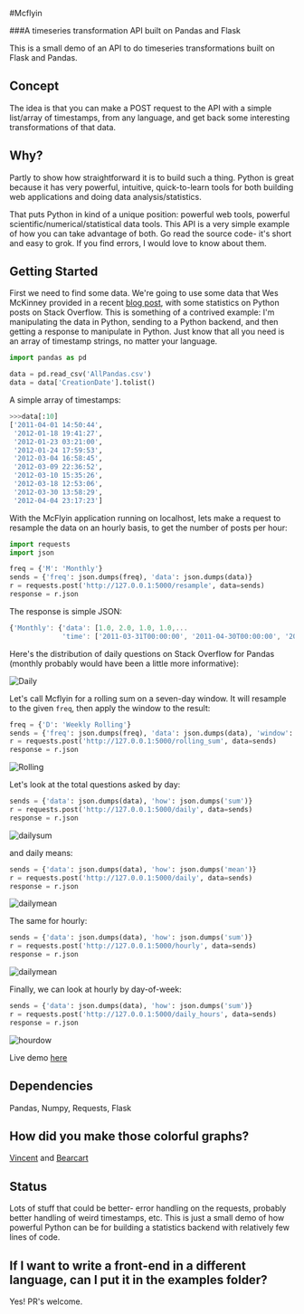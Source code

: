 #Mcflyin

###A timeseries transformation API built on Pandas and Flask

This is a small demo of an API to do timeseries transformations built on Flask and Pandas.

Concept
-------

The idea is that you can make a POST request to the API with a simple list/array of timestamps, from any language, and get back some interesting transformations of that data.

Why?
----

Partly to show how straightforward it is to build such a thing. Python is great because it has very powerful, intuitive, quick-to-learn tools for both building web applications and doing data analysis/statistics.

That puts Python in kind of a unique position: powerful web tools, powerful scientific/numerical/statistical data tools. This API is a very simple example of how you can take advantage of both. Go read the source code- it's short and easy to grok. If you find errors, I would love to know about them. 

Getting Started
---------------

First we need to find some data. We're going to use some data that Wes McKinney provided in a recent [blog post](http://wesmckinney.com/blog/?p=687), with some statistics on Python posts on Stack Overflow. This is something of a contrived example: I'm manipulating the data in Python, sending to a Python backend, and then getting a response to manipulate in Python. Just know that all you need is an array of timestamp strings, no matter your language.

```python
import pandas as pd

data = pd.read_csv('AllPandas.csv')
data = data['CreationDate'].tolist()
```

A simple array of timestamps:

```python
>>>data[:10]
['2011-04-01 14:50:44',
 '2012-01-18 19:41:27',
 '2012-01-23 03:21:00',
 '2012-01-24 17:59:53',
 '2012-03-04 16:58:45',
 '2012-03-09 22:36:52',
 '2012-03-10 15:35:26',
 '2012-03-18 12:53:06',
 '2012-03-30 13:58:29',
 '2012-04-04 23:17:23']
 ```

With the McFlyin application running on localhost, lets make a request to resample the data on an hourly basis, to get the number of posts per hour:

```python
import requests
import json

freq = {'M': 'Monthly'}
sends = {'freq': json.dumps(freq), 'data': json.dumps(data)}
r = requests.post('http://127.0.0.1:5000/resample', data=sends)
response = r.json
```

The response is simple JSON:
```js
{'Monthly': {'data': [1.0, 2.0, 1.0, 1.0,...
             'time': ['2011-03-31T00:00:00', '2011-04-30T00:00:00', '2011-05-31T00:00:00', '2011-06-30T00:00:00', '2011-07-31T00:00:00',...
```

Here's the distribution of daily questions on Stack Overflow for Pandas (monthly probably would have been a little more informative):

![Daily](http://farm6.staticflickr.com/5497/9062972730_aa34df95a2_o.jpg)

Let's call Mcflyin for a rolling sum on a seven-day window. It will resample to the given ```freq```, then apply the window to the result:

```python
freq = {'D': 'Weekly Rolling'}
sends = {'freq': json.dumps(freq), 'data': json.dumps(data), 'window': 7}
r = requests.post('http://127.0.0.1:5000/rolling_sum', data=sends)
response = r.json
```

![Rolling](http://farm4.staticflickr.com/3682/9060743479_2962e61881_o.jpg)

Let's look at the total questions asked by day:

```python
sends = {'data': json.dumps(data), 'how': json.dumps('sum')}
r = requests.post('http://127.0.0.1:5000/daily', data=sends)
response = r.json
```
![dailysum](http://farm3.staticflickr.com/2838/9064294004_200b81b303_o.jpg)

and daily means:

```python
sends = {'data': json.dumps(data), 'how': json.dumps('mean')}
r = requests.post('http://127.0.0.1:5000/daily', data=sends)
response = r.json
```
![dailymean](http://farm4.staticflickr.com/3786/9064294028_c8bf17fa09_o.jpg)

The same for hourly:

```python
sends = {'data': json.dumps(data), 'how': json.dumps('sum')}
r = requests.post('http://127.0.0.1:5000/hourly', data=sends)
response = r.json
```
![dailymean](http://farm4.staticflickr.com/3814/9062065097_75d871a7bc_o.jpg)

Finally, we can look at hourly by day-of-week:

```python
sends = {'data': json.dumps(data), 'how': json.dumps('sum')}
r = requests.post('http://127.0.0.1:5000/daily_hours', data=sends)
response = r.json
```
![hourdow](http://farm3.staticflickr.com/2838/9064294126_6036e724ba_o.jpg)

Live demo [here](http://bl.ocks.org/wrobstory/5794343)

Dependencies
------------
Pandas, Numpy, Requests, Flask

How did you make those colorful graphs?
--------------------------------------
[Vincent](https://github.com/wrobstory/vincent) and [Bearcart](https://github.com/wrobstory/bearcart)

Status
------
Lots of stuff that could be better- error handling on the requests, probably better handling of weird timestamps,
etc. This is just a small demo of how powerful Python can be for building a statistics backend with relatively few lines of code.  

If I want to write a front-end in a different language, can I put it in the examples folder?
---------
Yes! PR's welcome. 


